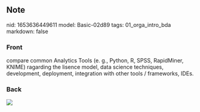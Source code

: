 ## Note
nid: 1653636449611
model: Basic-02d89
tags: 01_orga_intro_bda
markdown: false

### Front
compare common Analytics Tools (e. g., Python, R, SPSS, RapidMiner, KNIME) ragarding the lisence model, data science techniques, development, deployment, integration with other tools / frameworks, IDEs.

### Back
<img src="paste-614601c43500f7dac23056636c6eacb0094fa113.jpg">
